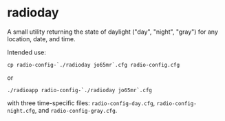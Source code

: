 # radioday
A small utility returning the state of daylight ("day", "night", "gray") for any location, date, and time.

Intended use:

```cp radio-config-`./radioday jo65mr`.cfg radio-config.cfg```

or 

```./radioapp radio-config-`./radioday jo65mr`.cfg```

with three time-specific files: `radio-config-day.cfg`, `radio-config-night.cfg`, and `radio-config-gray.cfg`.

